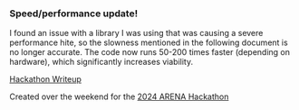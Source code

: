 ### Speed/performance update!
I found an issue with a library I was using that was causing a severe performance hite, so the slowness mentioned in the following document is no longer accurate. The code now runs 50-200 times faster (depending on hardware), which significantly increases viability.

[Hackathon Writeup](REPORT.md.pdf)

Created over the weekend for the [2024 ARENA Hackathon](https://alignmentjam.com/jam/arena-hack) 
